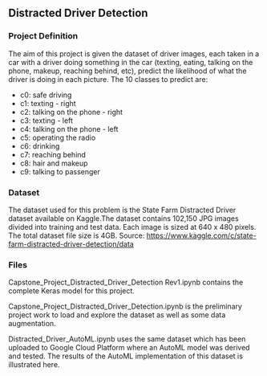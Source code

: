 ## Distracted Driver Detection

### Project Definition
The aim of this project is given the dataset of driver images, each taken in a car with a driver doing something in the car (texting, eating, talking on the phone, makeup, reaching behind, etc), predict the likelihood of what the driver is doing in each picture. The 10 classes to predict are:
* c0: safe driving
* c1: texting - right
* c2: talking on the phone - right
* c3: texting - left
* c4: talking on the phone - left
* c5: operating the radio
* c6: drinking
* c7: reaching behind
* c8: hair and makeup
* c9: talking to passenger

### Dataset
The dataset used for this problem is the State Farm Distracted Driver dataset available on Kaggle.The dataset contains 102,150 JPG images divided into training and test data. Each image is sized at 640 x 480 pixels. The total dataset file size is 4GB.
Source: https://www.kaggle.com/c/state-farm-distracted-driver-detection/data

### Files
Capstone_Project_Distracted_Driver_Detection Rev1.ipynb contains the complete Keras model for this project.  

Capstone_Project_Distracted_Driver_Detection.ipynb is the preliminary project work to load and explore the dataset as well as some data augmentation.  

Distracted_Driver_AutoML.ipynb uses the same dataset which has been uploaded to Google Cloud Platform where an AutoML model was derived and tested. The results of the AutoML implementation of this dataset is illustrated here.
